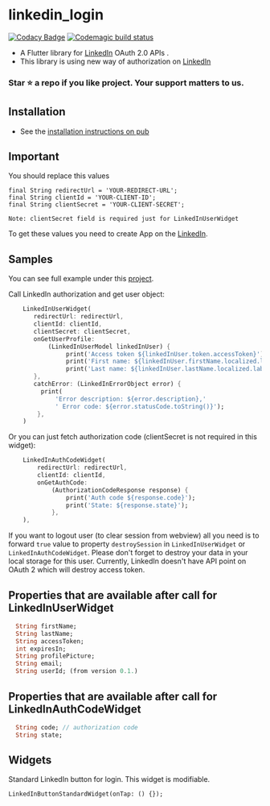 # linkedin_login

[![Codacy Badge](https://api.codacy.com/project/badge/Grade/76c714e1e1194d0e9d8652f332d3fd5d)](https://app.codacy.com/manual/d3xt3r2909/linkedin_login?utm_source=github.com&utm_medium=referral&utm_content=d3xt3r2909/linkedin_login&utm_campaign=Badge_Grade_Dashboard) [![Codemagic build status](https://api.codemagic.io/apps/5ea80ba7ab38b51337344705/5ea80ba7ab38b51337344704/status_badge.svg)](https://codemagic.io/apps/5ea80ba7ab38b51337344705/5ea80ba7ab38b51337344704/latest_build)

-   A Flutter library for  [LinkedIn](https://docs.microsoft.com/en-us/linkedin/consumer/integrations/self-serve/sign-in-with-linkedin?context=linkedin/consumer/context) OAuth 2.0 APIs .
-   This library is using new way of authorization on [LinkedIn](https://engineering.linkedin.com/blog/2018/12/developer-program-updates)

### Star ⭐ a repo if you like project. Your support matters to us.

## Installation

-   See the [installation instructions on pub](https://pub.dartlang.org/packages/linkedin_login#-installing-tab-)

## Important 

You should replace this values
    
    final String redirectUrl = 'YOUR-REDIRECT-URL';
    final String clientId = 'YOUR-CLIENT-ID';
    final String clientSecret = 'YOUR-CLIENT-SECRET';

`Note: clientSecret field is required just for LinkedInUserWidget`

To get these values you need to create App on the [LinkedIn](https://www.linkedin.com/developers/apps/new).

## Samples

You can see full example under this [project](https://github.com/d3xt3r2909/linkedin_login/tree/master/example).

Call LinkedIn authorization and get user object:
```dart
    LinkedInUserWidget(
       redirectUrl: redirectUrl,
       clientId: clientId,
       clientSecret: clientSecret,
       onGetUserProfile:
           (LinkedInUserModel linkedInUser) {
                print('Access token ${linkedInUser.token.accessToken}');
                print('First name: ${linkedInUser.firstName.localized.label}');
                print('Last name: ${linkedInUser.lastName.localized.label}');
       },
       catchError: (LinkedInErrorObject error) {
         print(
             'Error description: ${error.description},'
             ' Error code: ${error.statusCode.toString()}');
        },
    )
```

Or you can just fetch authorization code (clientSecret is not required in this widget):
```dart
    LinkedInAuthCodeWidget(
        redirectUrl: redirectUrl,
        clientId: clientId,
        onGetAuthCode:
            (AuthorizationCodeResponse response) {
                print('Auth code ${response.code}');
                print('State: ${response.state}');
            },
    ),
```

If you want to logout user (to clear session from webview) all you need is to forward ```true``` value
to property ```destroySession```  in ```LinkedInUserWidget``` or ```LinkedInAuthCodeWidget```. Please don't forget to destroy your data in your local storage for this user. Currently, LinkedIn doesn't have API point on OAuth 2 which will destroy access token.

## Properties that are available after call for LinkedInUserWidget

```dart
  String firstName;
  String lastName;
  String accessToken;
  int expiresIn;
  String profilePicture;
  String email;
  String userId; (from version 0.1.)
```

## Properties that are available after call for LinkedInAuthCodeWidget

```dart
  String code; // authorization code
  String state;
```

## Widgets

Standard LinkedIn button for login. This widget is modifiable.

    LinkedInButtonStandardWidget(onTap: () {});

